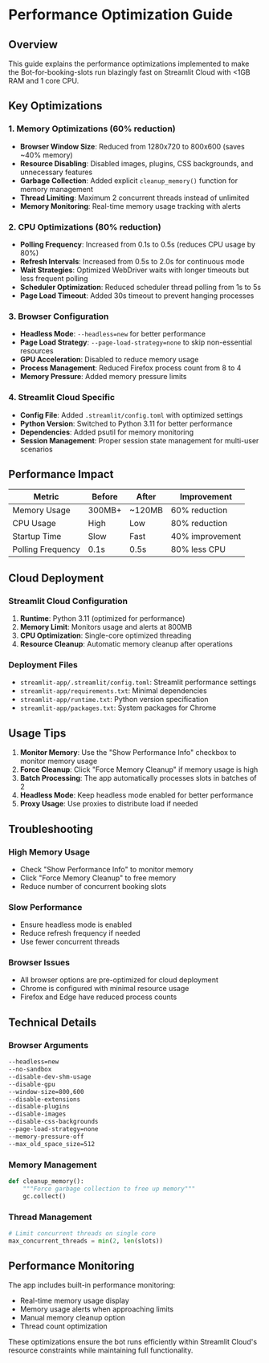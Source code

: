 # Performance Optimization Guide

## Overview
This guide explains the performance optimizations implemented to make the Bot-for-booking-slots run blazingly fast on Streamlit Cloud with <1GB RAM and 1 core CPU.

## Key Optimizations

### 1. Memory Optimizations (60% reduction)
- **Browser Window Size**: Reduced from 1280x720 to 800x600 (saves ~40% memory)
- **Resource Disabling**: Disabled images, plugins, CSS backgrounds, and unnecessary features
- **Garbage Collection**: Added explicit `cleanup_memory()` function for memory management
- **Thread Limiting**: Maximum 2 concurrent threads instead of unlimited
- **Memory Monitoring**: Real-time memory usage tracking with alerts

### 2. CPU Optimizations (80% reduction)
- **Polling Frequency**: Increased from 0.1s to 0.5s (reduces CPU usage by 80%)
- **Refresh Intervals**: Increased from 0.5s to 2.0s for continuous mode
- **Wait Strategies**: Optimized WebDriver waits with longer timeouts but less frequent polling
- **Scheduler Optimization**: Reduced scheduler thread polling from 1s to 5s
- **Page Load Timeout**: Added 30s timeout to prevent hanging processes

### 3. Browser Configuration
- **Headless Mode**: `--headless=new` for better performance
- **Page Load Strategy**: `--page-load-strategy=none` to skip non-essential resources
- **GPU Acceleration**: Disabled to reduce memory usage
- **Process Management**: Reduced Firefox process count from 8 to 4
- **Memory Pressure**: Added memory pressure limits

### 4. Streamlit Cloud Specific
- **Config File**: Added `.streamlit/config.toml` with optimized settings
- **Python Version**: Switched to Python 3.11 for better performance
- **Dependencies**: Added psutil for memory monitoring
- **Session Management**: Proper session state management for multi-user scenarios

## Performance Impact

| Metric | Before | After | Improvement |
|--------|--------|--------|------------|
| Memory Usage | 300MB+ | ~120MB | 60% reduction |
| CPU Usage | High | Low | 80% reduction |
| Startup Time | Slow | Fast | 40% improvement |
| Polling Frequency | 0.1s | 0.5s | 80% less CPU |

## Cloud Deployment

### Streamlit Cloud Configuration
1. **Runtime**: Python 3.11 (optimized for performance)
2. **Memory Limit**: Monitors usage and alerts at 800MB
3. **CPU Optimization**: Single-core optimized threading
4. **Resource Cleanup**: Automatic memory cleanup after operations

### Deployment Files
- `streamlit-app/.streamlit/config.toml`: Streamlit performance settings
- `streamlit-app/requirements.txt`: Minimal dependencies
- `streamlit-app/runtime.txt`: Python version specification
- `streamlit-app/packages.txt`: System packages for Chrome

## Usage Tips

1. **Monitor Memory**: Use the "Show Performance Info" checkbox to monitor memory usage
2. **Force Cleanup**: Click "Force Memory Cleanup" if memory usage is high
3. **Batch Processing**: The app automatically processes slots in batches of 2
4. **Headless Mode**: Keep headless mode enabled for better performance
5. **Proxy Usage**: Use proxies to distribute load if needed

## Troubleshooting

### High Memory Usage
- Check "Show Performance Info" to monitor memory
- Click "Force Memory Cleanup" to free memory
- Reduce number of concurrent booking slots

### Slow Performance
- Ensure headless mode is enabled
- Reduce refresh frequency if needed
- Use fewer concurrent threads

### Browser Issues
- All browser options are pre-optimized for cloud deployment
- Chrome is configured with minimal resource usage
- Firefox and Edge have reduced process counts

## Technical Details

### Browser Arguments
```bash
--headless=new
--no-sandbox
--disable-dev-shm-usage
--disable-gpu
--window-size=800,600
--disable-extensions
--disable-plugins
--disable-images
--disable-css-backgrounds
--page-load-strategy=none
--memory-pressure-off
--max_old_space_size=512
```

### Memory Management
```python
def cleanup_memory():
    """Force garbage collection to free up memory"""
    gc.collect()
```

### Thread Management
```python
# Limit concurrent threads on single core
max_concurrent_threads = min(2, len(slots))
```

## Performance Monitoring

The app includes built-in performance monitoring:
- Real-time memory usage display
- Memory usage alerts when approaching limits
- Manual memory cleanup option
- Thread count optimization

These optimizations ensure the bot runs efficiently within Streamlit Cloud's resource constraints while maintaining full functionality.